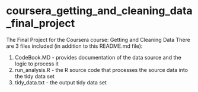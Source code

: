 # coursera_getting_and_cleaning_data_final_project
The Final Project for the Coursera course: Getting and Cleaning Data
There are 3 files included (in addition to this README.md file):
1) CodeBook.MD - provides documentation of the data source and the logic to process it
2) run_analysis.R - the R source code that processes the source data into the tidy data set
3) tidy_data.txt - the output tidy data set

